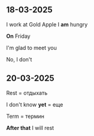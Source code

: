 ## 18-03-2025

I work at Gold Apple
I **am** hungry

**On** Friday

I'm glad to meet you 

No, I don't


## 20-03-2025

Rest = отдыхать

I don't know **yet** = еще 

Term = термин

**After that** I will rest